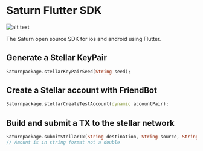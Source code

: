 # Saturn Flutter SDK
![alt text](https://preview.ibb.co/iL8VUT/planet.png)

The Saturn open source SDK for ios and android using Flutter.

## Generate a Stellar KeyPair
```dart
Saturnpackage.stellarKeyPairSeed(String seed);
```
## Create a Stellar account with FriendBot
```dart
Saturnpackage.stellarCreateTestAccount(dynamic accountPair);
```
## Build and submit a TX to the stellar network
```dart
Saturnpackage.submitStellarTx(String destination, String source, String amount);
// Amount is in string format not a double
```
